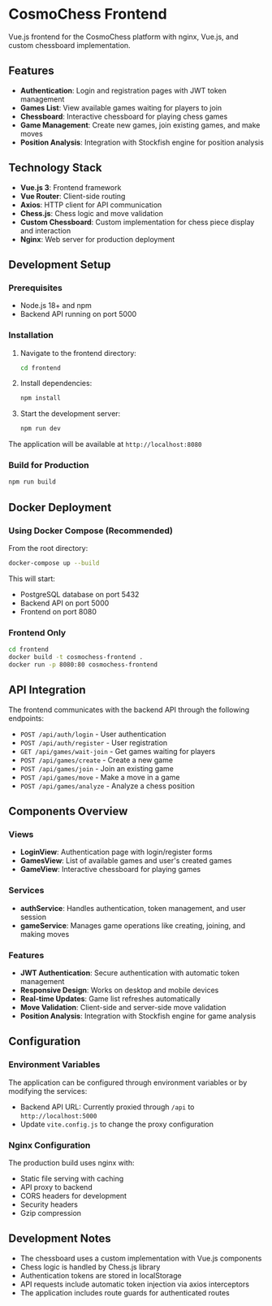 # CosmoChess Frontend

Vue.js frontend for the CosmoChess platform with nginx, Vue.js, and custom chessboard implementation.

## Features

- **Authentication**: Login and registration pages with JWT token management
- **Games List**: View available games waiting for players to join
- **Chessboard**: Interactive chessboard for playing chess games
- **Game Management**: Create new games, join existing games, and make moves
- **Position Analysis**: Integration with Stockfish engine for position analysis

## Technology Stack

- **Vue.js 3**: Frontend framework
- **Vue Router**: Client-side routing
- **Axios**: HTTP client for API communication
- **Chess.js**: Chess logic and move validation
- **Custom Chessboard**: Custom implementation for chess piece display and interaction
- **Nginx**: Web server for production deployment

## Development Setup

### Prerequisites

- Node.js 18+ and npm
- Backend API running on port 5000

### Installation

1. Navigate to the frontend directory:
   ```bash
   cd frontend
   ```

2. Install dependencies:
   ```bash
   npm install
   ```

3. Start the development server:
   ```bash
   npm run dev
   ```

The application will be available at `http://localhost:8080`

### Build for Production

```bash
npm run build
```

## Docker Deployment

### Using Docker Compose (Recommended)

From the root directory:

```bash
docker-compose up --build
```

This will start:
- PostgreSQL database on port 5432
- Backend API on port 5000
- Frontend on port 8080

### Frontend Only

```bash
cd frontend
docker build -t cosmochess-frontend .
docker run -p 8080:80 cosmochess-frontend
```

## API Integration

The frontend communicates with the backend API through the following endpoints:

- `POST /api/auth/login` - User authentication
- `POST /api/auth/register` - User registration
- `GET /api/games/wait-join` - Get games waiting for players
- `POST /api/games/create` - Create a new game
- `POST /api/games/join` - Join an existing game
- `POST /api/games/move` - Make a move in a game
- `POST /api/games/analyze` - Analyze a chess position

## Components Overview

### Views
- **LoginView**: Authentication page with login/register forms
- **GamesView**: List of available games and user's created games
- **GameView**: Interactive chessboard for playing games

### Services
- **authService**: Handles authentication, token management, and user session
- **gameService**: Manages game operations like creating, joining, and making moves

### Features
- **JWT Authentication**: Secure authentication with automatic token management
- **Responsive Design**: Works on desktop and mobile devices
- **Real-time Updates**: Game list refreshes automatically
- **Move Validation**: Client-side and server-side move validation
- **Position Analysis**: Integration with Stockfish engine for game analysis

## Configuration

### Environment Variables

The application can be configured through environment variables or by modifying the services:

- Backend API URL: Currently proxied through `/api` to `http://localhost:5000`
- Update `vite.config.js` to change the proxy configuration

### Nginx Configuration

The production build uses nginx with:
- Static file serving with caching
- API proxy to backend
- CORS headers for development
- Security headers
- Gzip compression

## Development Notes

- The chessboard uses a custom implementation with Vue.js components
- Chess logic is handled by Chess.js library
- Authentication tokens are stored in localStorage
- API requests include automatic token injection via axios interceptors
- The application includes route guards for authenticated routes